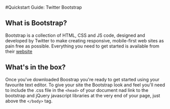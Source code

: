 #Quickstart Guide: Twitter Bootstrap

## What is Bootstrap?

Bootstrap is a collection of HTML, CSS and JS code, designed and developed by Twitter to make creating responsive, mobile-first web sites as pain free as possible. Everything you need to get started is available from their [website][getbootstrap]

## What's in the box?
Once you've downloaded Boostrap you're ready to get started using your favourite text editor. To give your site the Bootstrap look and feel you'll need to include the .css file in the `<head>` of your document nad link to the bootstrap and jQuery javascript libraries at the very end of your page, just above the `</body>` tag.

[getbootstrap]: http://getbootstrap.org 